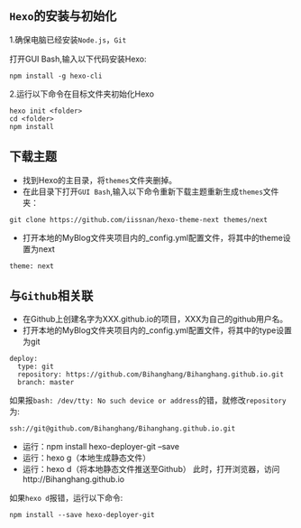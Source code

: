 ## `Hexo`的安装与初始化
1.确保电脑已经安装`Node.js`，`Git`

打开GUI Bash,输入以下代码安装Hexo:
```
npm install -g hexo-cli
```
2.运行以下命令在目标文件夹初始化Hexo
```
hexo init <folder>
cd <folder>
npm install
```
## 下载主题
- 找到Hexo的主目录，将`themes`文件夹删掉。
- 在此目录下打开`GUI Bash`,输入以下命令重新下载主题重新生成`themes`文件夹：
```
git clone https://github.com/iissnan/hexo-theme-next themes/next
```
- 打开本地的MyBlog文件夹项目内的_config.yml配置文件，将其中的theme设置为next
```
theme: next
```

## 与`Github`相关联
- 在Github上创建名字为XXX.github.io的项目，XXX为自己的github用户名。
- 打开本地的MyBlog文件夹项目内的_config.yml配置文件，将其中的type设置为git
```
deploy:
  type: git
  repository: https://github.com/Bihanghang/Bihanghang.github.io.git
  branch: master
```
如果报`bash: /dev/tty: No such device or address`的错，就修改`repository`为:
```
ssh://git@github.com/Bihanghang/Bihanghang.github.io.git 
```

- 运行：npm install hexo-deployer-git –save
- 运行：hexo g（本地生成静态文件）
- 运行：hexo d（将本地静态文件推送至Github）
此时，打开浏览器，访问http://Bihanghang.github.io

如果`hexo d`报错，运行以下命令:
```
npm install --save hexo-deployer-git
```



